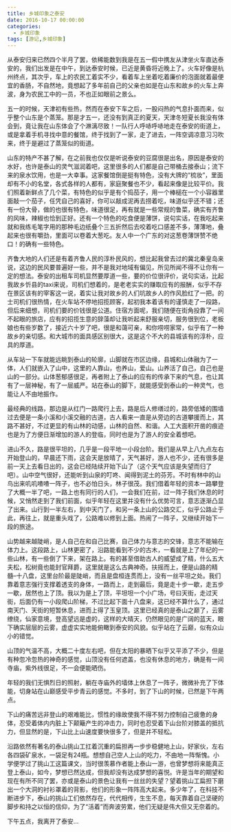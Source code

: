 ```yaml
---
title: 乡城印象之泰安
date: 2016-10-17 00:00:00
categories:
  - 乡城印象
tags: [游记,乡城印象]
---
```


从泰安归来已然四个半月了罢，依稀能数到我是在五一假中携友从津坐火车直达泰安的，我们出发是在中午，到达泰安时候，已近是黄昏将近晚上了。火车好像是杭州终点，其次乎，车上的农民工着实不少，看着车上坐着吃着廉价的泡面就着最便宜的香肠，不自然地，竟想起了多年前自己的父亲也如是在山东和故乡的火车上奔波，身为农民工中的一员，不也正如眼前之景么。

五一的时候，天津初有些热，然而在泰安下车之后，一股闷热的气息扑面而来，似乎整个山东是个蒸笼。那是才五一，还没有到真正的夏天，天津冬短夏长我没有体会到，竟让我在山东体会了个淋漓尽致！一队行人呼哧呼哧地走在泰安的街道上，或是拿着手机寻找中意的餐馆，终于找到了一家，走了进去，一阵空调凉意习习吹来，终于是避过了蒸笼似的街道。

<!-- more -->

山东的特产不甚了解，在之前我也仅仅是听说泰安的豆腐很是出名，原因是泰安的水好，也许是泰山的灵气滋润着吧，这里很多的人们都是自己带桶去接泰山；流下来的泉水饮用，也是一大幸事。这家餐馆倒是挺有特色，没有大牌的“梳妆”，里面却有不小的名堂，各式各样的人都有，家庭聚餐也不少，看起来像是比较平价。我们照着新鲜点了几个菜，有特色的似乎是有个捣茄子，用一个棒槌在一个小容器里面敲一个茄子，任凭自己的喜好，你可以敲成泥再去捞着吃，味道似乎还不错；还有一份大骨，做的也很有特色，味道很足，再有就是一些常规的鲁菜，确实有齐鲁的风味，辣椒也恰到正好。还有一个特色的吃食便是薄饼，说句实话，在我吃起来就和我练毛笔字用的那种毛边纸叠个三五折然后去咬着吃口感差不多，薄薄地，叠起来也很有嚼劲，里面可以卷着大葱吃。友人中一个广东的对这葱卷薄饼赞不绝口！的确有一些特色。
 
齐鲁大地的人们还是有着齐鲁人民的淳朴民风的，想比起我曾去过的冀北秦皇岛来说，这边的民风要普遍好一些，并不是我对地域有偏见，所见所闻不得不让你有一定的想法。泰安的出租车司机显然要厚道一些，要的价位很评价，说句实话，比起我故乡忻县的taxi来说，司机们想着的，是老老实实的赚取应有的报酬，似乎不存在景区该有的宰客这一说，着实让我对故乡的人们坑故乡人的作风脸红了一把。的士司机们很热情，在火车站不停地招揽顾客，起初我本着该有的谨慎走了一段路，但后来细想，司机们要的价钱很是公道。住宿方面呢，我们随便在街角投靠了一间不起眼的旅店，应有的招揽生意的辞藻却让我听起来舒服亲切，服务很到位，老板娘也有些岁数了，接近六十岁了吧，很是和蔼可亲，和你唠唠家常，似乎有了一种故乡的亲切感。和大城市的面具感区别很大，这是这个不大的县城该有的淳朴，应具的厚道。
 
从车站一下车就能远眺到泰山的轮廓，山脚就在市区边缘，县城和山体融为了一体，人们就嵌入了山中，这里的人靠山，也养山，爱山。山养活了自己，自己也是山的一部分。山体葱郁感很足，再者附上了泰山的应有的传承下来的气息，也让其有了一层神秘，有了一层威严。站在泰山的脚下，就能感受到泰山的一种灵气，也能让人不由地振作。
 
最经典的线路，那边是从红门一路爬行上去，路是后人修缮过的，路旁低矮的围墙过去便是一条小溪和小溪交融的古道，古人看来一直是从旁边的古道攀援而上，其路不甚好，不过更显的有山林的动感，山林的自然、和谐。人工大面积开凿的痕迹也是为了方便日渐增加的游人的登临，同时也是为了游人的安全着想吧。
 
进山不久，路是很平坦的，几乎是一段平地一小段台阶。我们是从早上八九点左右开始登山的，早晨还下雨，这会天是放晴了，天气甚好，游人也不少，还有很多是前一天上去看日出的，这会已经陆续开始下山了（这个天气应该是失望而归了吧）。山中空气很好，还能听到山泉的叮咚、闻得到泥土的芬芳。不时有林中的山鸟出来叽叽喳喳一阵子，也不必怕日头，林子很茂。我们借着年轻的资本一路攀登了大概一半了吧，一路上也有同行的人们，一会我们在前，过一阵子我们休息的时候，又悄然走到了我们前面，似乎年轻在这里并没有什么优势可言，意志逐渐凸显了出来。山行到一半左右，到中天门了，和另一条上山的公路交汇，似乎公路止于此，再往上，就是重头戏了，公路难以修到上面。热闹了一阵子，又继续开始下一段的旅途。
 
山势越来越陡峭，是人自己在和自己比赛，自己体力与意志的交锋，意志不能输在体力上。这段路上，山林更密了，沿路能看到不少的古木，一看就是上了年纪的一些山林，有一些倒了下来，架在路上。有的甚至借助古人的威望成了精，什么五大夫松，松树竟也能封官拜爵，这里就是这么古典神奇。扶摇而上，便是山路的精髓–十八盘，这里台阶最是陡峭，而且是盘桓连贯而上，没有一丝平坦之处。我们靠着意志强行支撑着透支的身体，一路而上，走到最后，竟是走十步一歇，走五步一歇，居然也上了顶。我以为是上了顶，平坦坦一个小广场，号曰天街，走过天街，后面仍有一小段爬山阶梯，不过比起下面十八盘来，这已经不算什么了，通过南天门、天街的短暂休息，进而上得了玉皇顶。这里已经真的是泰山之巅了，云雾缭绕，仙家意境，登高望远是虚的，这样的大晴天，仍然眼见的是广阔的蓝天，眼下确实层层的云雾，虚虚实实地能俯瞰到泰安的风貌。似乎站在了云巅，似有众山小的错觉。
 
山顶的气温不高，大概二十度左右吧，但在太阳的暴晒下似乎又平添了不少，但是有种忽冷忽热的神奇的感觉，山顶没有任何遮盖，也没有休息的地方，确是有一间寺庙，紫外线很足，不一会便能晒伤。
 
年轻的我们无惧烈日的照射，躺在寺庙外的墙体上休息了一阵子，微微补充了下体能，切身站在山巅感受平步青云的感觉。不多时，到了下山的时候，已然是下午两点。
 
下山的痛苦远非登山的艰难能比，惯性的缘故使我不得不努力控制自己疲惫的身体，忍受着体内内脏上下颠簸产生的冲击力，同时也忍受着下山台阶对膝盖的抵抗力，但显然的是，下山比上山速度要快很多了，但是并不轻松。
 
沿路依然有著名的泰山挑山工扛着沉重的扁担再一步步稳健地上山，好家伙，左右各四袋矿泉水，一袋足有24瓶。想想自己空人上山的吃力，不由地一阵惭愧。小学便学过了挑山工这篇课文，当时很羡慕作者能上泰山一游，也曾梦想将来能真正登上泰山，如今，梦想已然达成，但我却没有达成梦想的喜悦。许是当年的期望和现在有所不同了罢，亦或是泰山的景色让我有一丝丝的失望？望着挑山工扁担下磨出一个大洞的衬衫罩着的背影，他们的形象一阵阵高大起来。多少年了，在科技不断进步下，泰山的挑山工们依然存在，代代相传，生生不息，每天靠着自己坚硬的脚步和持之以恒的信仰，为了“活着”而奔波劳累，他们无疑是伟大但又无奈着的。
 
下午五点，我离开了泰安…
